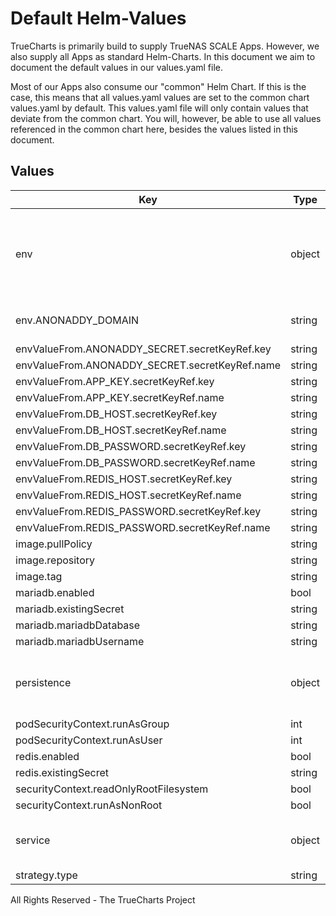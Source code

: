 # Default Helm-Values

TrueCharts is primarily build to supply TrueNAS SCALE Apps.
However, we also supply all Apps as standard Helm-Charts. In this document we aim to document the default values in our values.yaml file.

Most of our Apps also consume our "common" Helm Chart.
If this is the case, this means that all values.yaml values are set to the common chart values.yaml by default. This values.yaml file will only contain values that deviate from the common chart.
You will, however, be able to use all values referenced in the common chart here, besides the values listed in this document.

## Values

| Key | Type | Default | Description |
|-----|------|---------|-------------|
| env | object | See below | environment variables. See more environment variables in the [anonaddy documentation](https://github.com/anonaddy/docker#environment-variables). |
| env.ANONADDY_DOMAIN | string | `"chart-example.local"` | Root domain to receive email from |
| envValueFrom.ANONADDY_SECRET.secretKeyRef.key | string | `"secret"` |  |
| envValueFrom.ANONADDY_SECRET.secretKeyRef.name | string | `"appkey"` |  |
| envValueFrom.APP_KEY.secretKeyRef.key | string | `"appkey"` |  |
| envValueFrom.APP_KEY.secretKeyRef.name | string | `"appkey"` |  |
| envValueFrom.DB_HOST.secretKeyRef.key | string | `"plainhost"` |  |
| envValueFrom.DB_HOST.secretKeyRef.name | string | `"mariadbcreds"` |  |
| envValueFrom.DB_PASSWORD.secretKeyRef.key | string | `"mariadb-password"` |  |
| envValueFrom.DB_PASSWORD.secretKeyRef.name | string | `"mariadbcreds"` |  |
| envValueFrom.REDIS_HOST.secretKeyRef.key | string | `"plainhost"` |  |
| envValueFrom.REDIS_HOST.secretKeyRef.name | string | `"rediscreds"` |  |
| envValueFrom.REDIS_PASSWORD.secretKeyRef.key | string | `"redis-password"` |  |
| envValueFrom.REDIS_PASSWORD.secretKeyRef.name | string | `"rediscreds"` |  |
| image.pullPolicy | string | `"IfNotPresent"` |  |
| image.repository | string | `"anonaddy/anonaddy"` |  |
| image.tag | string | `"0.8.7@sha256:ad6ae308b7fa35a3d88b9ae53b1a4152637bb5e724c6e3e8a7a5d9063572fdfc"` |  |
| mariadb.enabled | bool | `true` |  |
| mariadb.existingSecret | string | `"mariadbcreds"` |  |
| mariadb.mariadbDatabase | string | `"anonaddy"` |  |
| mariadb.mariadbUsername | string | `"anonaddy"` |  |
| persistence | object | See values.yaml | Configure persistence settings for the chart under this key. |
| podSecurityContext.runAsGroup | int | `0` |  |
| podSecurityContext.runAsUser | int | `0` |  |
| redis.enabled | bool | `true` |  |
| redis.existingSecret | string | `"rediscreds"` |  |
| securityContext.readOnlyRootFilesystem | bool | `false` |  |
| securityContext.runAsNonRoot | bool | `false` |  |
| service | object | See values.yaml | Configures service settings for the chart. |
| strategy.type | string | `"Recreate"` |  |

All Rights Reserved - The TrueCharts Project
